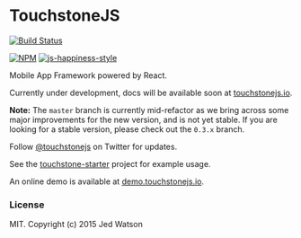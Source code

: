 # TouchstoneJS

[![Build Status](https://travis-ci.org/touchstonejs/touchstonejs.png?branch=master)](https://travis-ci.org/touchstonejs/touchstonejs)

[![NPM](https://nodei.co/npm/touchstonejs.png)](https://nodei.co/npm/touchstonejs/)
[![js-happiness-style](https://cdn.rawgit.com/jedwatson/happiness/master/badge.svg)](https://github.com/jedwatson/happiness)


Mobile App Framework powered by React.

Currently under development, docs will be available soon at [touchstonejs.io](http://www.touchstonejs.io).

**Note:** The `master` branch is currently mid-refactor as we bring across some major improvements for the new version, and is not yet stable. If you are looking for a stable version, please check out the `0.3.x` branch.

Follow [@touchstonejs](https://twitter.com/touchstonejs) on Twitter for updates.

See the [touchstone-starter](https://github.com/Thinkmill/touchstone-starter) project for example usage.

An online demo is available at [demo.touchstonejs.io](http://demo.touchstonejs.io).


### License

MIT. Copyright (c) 2015 Jed Watson

